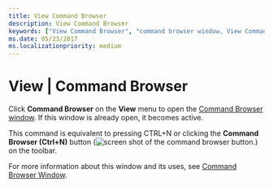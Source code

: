 ```yaml
---
title: View Command Browser
description: View Command Browser
keywords: ["View Command Browser", "command browser window, View Command Browser"]
ms.date: 05/23/2017
ms.localizationpriority: medium
---
```


# View | Command Browser


Click **Command Browser** on the **View** menu to open the [Command Browser window](command-browser-window.md). If this window is already open, it becomes active.

This command is equivalent to pressing CTRL+N or clicking the **Command Browser (Ctrl+N)** button (![screen shot of the command browser button.](images/window-command-browser-icon.png)) on the toolbar.

For more information about this window and its uses, see [Command Browser Window](command-browser-window.md).

 

 





